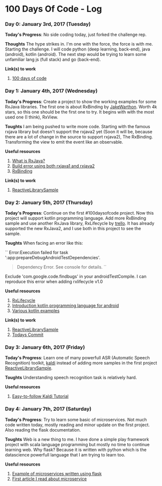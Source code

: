 # 100 Days Of Code - Log

### Day 0: January 3rd, 2017 (Tuesday)

**Today's Progress**: No side coding today, just forked the challenge rep.

**Thoughts** The hype strikes in. I'm one with the force, the force is with me. Starting the challenge. I will code python (deep learning, back-end), java (android), kotlin (android). The next step would be trying to learn some unfamiliar lang js (full stack) and go (back-end).

**Link(s) to work**
1. [100 days of code](https://github.com/muhrifqii/100-days-of-code.git)

### Day 1: January 4th, 2017 (Wednesday)

**Today's Progress**: Create a project to show the working examples for some RxJava libraries. The first one is about RxBinding by [JakeWarthon](https://github.com/JakeWharton). Worth 4k stars, so this one should be the first one to try. It begins with with the most used one (I think), RxView.

**Toughts** I am being pushed to write more code. Starting with the famous rxjava library but doesn't support the rxjava2 yet (Soon it will be, because there are a lot of change in the source to support rxjava2), The RxBinding. Transforming the view to emit the event like an observable.

**Useful resources**
1. [What is RxJava?](https://github.com/ReactiveX/RxJava/wiki)
2. [Build error using both rxjava1 and rxjava2](https://github.com/ReactiveX/RxJava/issues/4445)
3. [RxBinding](https://github.com/JakeWharton/RxBinding)

**Link(s) to work**
1. [ReactiveLibrarySample](https://github.com/muhrifqii/ReactiveLibrarySample)

### Day 2: January 5th, 2017 (Thursday)

**Today's Progress**: Continue on the first #100daysofcode project. Now this project will support kotlin programming language. Add more RxBinding sample and use another RxJava library, RxLifecycle by [trello](https://github.com/trello). It has already supported the new RxJava2, and I use both in this project to see the sample.

**Toughts** When facing an error like this:

`` Error:Execution failed for task ':app:prepareDebugAndroidTestDependencies'. 
> Dependency Error. See console for details. ``

Exclude 'com.google.code.findbugs' in your androidTestCompile. I can reproduce this error when adding rxlifecycle v1.0

**Useful resources**
1. [RxLifecycle](https://github.com/trello/RxLifecycle)
2. [Introduction kotlin programming language for android](https://medium.com/@juanchosaravia/learn-kotlin-while-developing-an-android-app-part-1-e0f51fc1a8b3)
3. [Various kotlin examples](https://github.com/JetBrains/kotlin-examples)

**Link(s) to work**
1. [ReactiveLibrarySample](https://github.com/muhrifqii/ReactiveLibrarySample)
2. [Todays Commit]()

### Day 3: January 6th, 2017 (Friday)

**Today's Progress**: Learn one of many powerfull ASR (Automatic Speech Recognition) toolkit, [kaldi](http://kaldi-asr.org) instead of adding more samples in the first project [ReactiveLibrarySample](https://github.com/muhrifqii/ReactiveLibrarySample).

**Toughts** Understanding speech recognition task is relatively hard.

**Useful resources**
1. [Easy-to-follow Kaldi Tutorial](http://pages.jh.edu/~echodro1/tutorial/kaldi/kaldi-intro.html)

### Day 4: January 7th, 2017 (Saturday)

**Today's Progress**: Try to learn some basic of microservices. Not much code written today, mostly reading and minor update on the first project. Also reading the flask documentation.

**Toughts** Web is a new thing to me. I have done a simple play framework project with scala language programming but mostly no time to continue learning web. Why flask? Because it is written with python which is the datascience powerfull language that I am trying to learn too.

**Useful resources**
1. [Example of microservices written using flask](https://github.com/umermansoor/microservices)
2. [First article I read about microservice](http://microservices.io/patterns/microservices.html)
